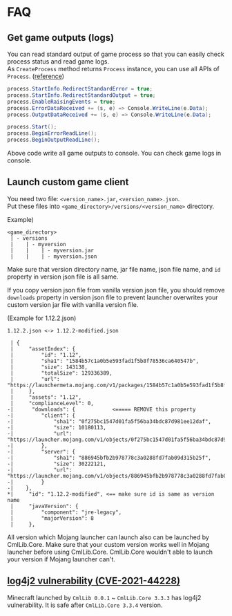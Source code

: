 # FAQ

## Get game outputs (logs)

You can read standard output of game process so that you can easily check process status and read game logs.  
As `CreateProcess` method returns `Process` instance, you can use all APIs of `Process`. ([reference](https://docs.microsoft.com/en-us/dotnet/api/system.diagnostics.process?view=net-6.0))

```csharp
process.StartInfo.RedirectStandardError = true;
process.StartInfo.RedirectStandardOutput = true;
process.EnableRaisingEvents = true;
process.ErrorDataReceived += (s, e) => Console.WriteLine(e.Data);
process.OutputDataReceived += (s, e) => Console.WriteLine(e.Data);

process.Start();
process.BeginErrorReadLine();
process.BeginOutputReadLine();
```

Above code write all game outputs to console. You can check game logs in console.

## Launch custom game client

You need two file: `<version_name>.jar`, `<version_name>.json`.  
Put these files into `<game_directory>/versions/<version_name>` directory.   

Example)
```
<game_directory>
 | - versions
 |    | - myversion
 |    |    | - myversion.jar
 |    |    | - myversion.json
```

Make sure that version directory name, jar file name, json file name, and `id` property in version json file is all same.   

If you copy version json file from vanilla version json file, you should remove `downloads` property in version json file to prevent launcher overwrites your custom version jar file with vanilla version file.   

(Example for 1.12.2.json)

```
1.12.2.json <-> 1.12.2-modified.json

 | {
 |     "assetIndex": {
 |         "id": "1.12",
 |         "sha1": "1584b57c1a0b5e593fad1f5b8f78536ca640547b",
 |         "size": 143138,
 |         "totalSize": 129336389,
 |         "url": "https://launchermeta.mojang.com/v1/packages/1584b57c1a0b5e593fad1f5b8f78536ca640547b/1.12.json"
 |     },
 |     "assets": "1.12",
 |     "complianceLevel": 0,
-|      "downloads": {            <===== REMOVE this property
-|         "client": {
-|             "sha1": "0f275bc1547d01fa5f56ba34bdc87d981ee12daf",
-|             "size": 10180113,
-|             "url": "https://launcher.mojang.com/v1/objects/0f275bc1547d01fa5f56ba34bdc87d981ee12daf/client.jar"
-|         },
-|         "server": {
-|             "sha1": "886945bfb2b978778c3a0288fd7fab09d315b25f",
-|             "size": 30222121,
-|             "url": "https://launcher.mojang.com/v1/objects/886945bfb2b978778c3a0288fd7fab09d315b25f/server.jar"
-|         }
-|    },
*|     "id": "1.12.2-modified", <== make sure id is same as version name
 |     "javaVersion": {
 |         "component": "jre-legacy",
 |         "majorVersion": 8
 |     },

```

All version which Mojang launcher can launch also can be launched by CmlLib.Core. Make sure that your custom version works well in Mojang launcher before using CmlLib.Core. CmlLib.Core wouldn't able to launch your version if Mojang launcher can't.

## [log4j2 vulnerability (CVE-2021-44228)](https://cve.mitre.org/cgi-bin/cvename.cgi?name=CVE-2021-44228)

Minecraft launched by `CmlLib 0.0.1` ~ `CmlLib.Core 3.3.3` has log4j2 vulnerability. It is safe after `CmlLib.Core 3.3.4` version.